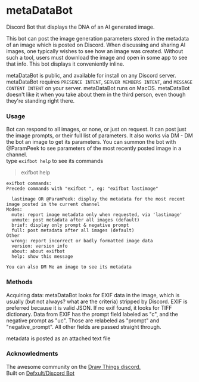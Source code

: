 # metaDataBot
Discord Bot that displays the DNA of an AI generated image. 

This bot can post the image generation parameters stored in the metadata of an image which is posted on Discord. When discussing and sharing AI images, one typically wishes to see how an image was created. Without such a tool, users must download the image and open in some app to see that info. This bot displays it conveniently inline.

metaDataBot is public, and available for install on any Discord server. metaDataBot requires `PRESENCE INTENT`, `SERVER MEMBERS INTENT`, and `MESSAGE CONTENT INTENT` on your server. metaDataBot runs on MacOS. metaDataBot doesn't like it when you take about them in the third person, even though they're standing right there.

### Usage

Bot can respond to all images, or none, or just on request. It can post just the image prompts, or their full list of parameters. It also works via DM - DM the bot an image to get its parameters. You can summon the bot with @ParamPeek to see parameters of the most recently posted image in a channel.  
type `exifbot help` to see its commands

>exifbot help
```
exifbot commands:
Precede commands with "exifbot ", eg: "exifbot lastimage"

  lastimage OR @ParamPeek: display the metadata for the most recent image posted in the current channel
Modes:
  mute: report image metadata only when requested, via 'lastimage'  
  unmute: post metadata after all images (default)
  brief: display only prompt & negative prompt  
  full: post metadata after all images (default)  
Other  
  wrong: report incorrect or badly formatted image data  
  version: version info  
  about: about exifbot  
  help: show this message  

You can also DM Me an image to see its metadata
```
### Methods

Acquiring data:
metaDataBot looks for EXIF data in the image, which is usually (but not always? what are the criteria) stripped by Discord. EXIF is preferred because it is valid JSON. If no exif found, it looks for TIFF dictionary. Data from EXIF has the prompt field labeled as "c", and the negative prompt as "uc". Those are relabeled as "prompt" and "negative_prompt". All other fields are passed straight through.

metadata is posted as an attached text file

### Acknowledments

The awesome community on the [Draw Things discord.](https://discord.gg/Zx9VXSqQUK)  
Built on [Defxult/Discord Bot](https://github.com/Defxult/Discord.swift)
